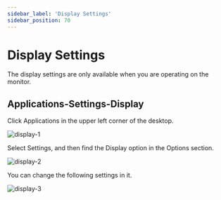 ```yaml
---
sidebar_label: 'Display Settings'
sidebar_position: 70
---
```


# Display Settings

The display settings are only available when you are operating on the monitor.

## Applications-Settings-Display

Click Applications in the upper left corner of the desktop.

![display-1](/docs/meles/display-1.webp)

Select Settings, and then find the Display option in the Options section.

![display-2](/docs/meles/display-2.webp)

You can change the following settings in it.

![display-3](/docs/meles/display-3.webp)